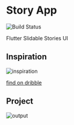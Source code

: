# Story App

![Build Status](https://travis-ci.org/joemccann/dillinger.svg?branch=master)

Flutter Slidable Stories UI

## Inspiration

![inspiration](https://cdn.dribbble.com/users/1542362/screenshots/3844950/story_app_dribbble.png)

[find on dribble](https://dribbble.com/shots/3844950-Story-App-Concept)

## Project

![output](./images/demo.gif)
